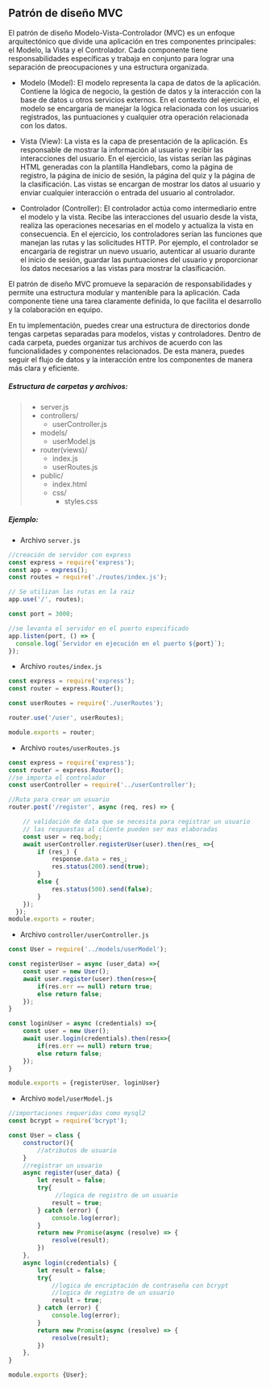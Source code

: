 ## Patrón de diseño MVC
El patrón de diseño Modelo-Vista-Controlador (MVC) es un enfoque arquitectónico que divide una aplicación en tres componentes principales: el Modelo, la Vista y el Controlador. Cada componente tiene responsabilidades específicas y trabaja en conjunto para lograr una separación de preocupaciones y una estructura organizada.

- Modelo (Model): El modelo representa la capa de datos de la aplicación. Contiene la lógica de negocio, la gestión de datos y la interacción con la base de datos u otros servicios externos. En el contexto del ejercicio, el modelo se encargaría de manejar la lógica relacionada con los usuarios registrados, las puntuaciones y cualquier otra operación relacionada con los datos.

- Vista (View): La vista es la capa de presentación de la aplicación. Es responsable de mostrar la información al usuario y recibir las interacciones del usuario. En el ejercicio, las vistas serían las páginas HTML generadas con la plantilla Handlebars, como la página de registro, la página de inicio de sesión, la página del quiz y la página de la clasificación. Las vistas se encargan de mostrar los datos al usuario y enviar cualquier interacción o entrada del usuario al controlador.

- Controlador (Controller): El controlador actúa como intermediario entre el modelo y la vista. Recibe las interacciones del usuario desde la vista, realiza las operaciones necesarias en el modelo y actualiza la vista en consecuencia. En el ejercicio, los controladores serían las funciones que manejan las rutas y las solicitudes HTTP. Por ejemplo, el controlador se encargaría de registrar un nuevo usuario, autenticar al usuario durante el inicio de sesión, guardar las puntuaciones del usuario y proporcionar los datos necesarios a las vistas para mostrar la clasificación.

El patrón de diseño MVC promueve la separación de responsabilidades y permite una estructura modular y mantenible para la aplicación. Cada componente tiene una tarea claramente definida, lo que facilita el desarrollo y la colaboración en equipo.

En tu implementación, puedes crear una estructura de directorios donde tengas carpetas separadas para modelos, vistas y controladores. Dentro de cada carpeta, puedes organizar tus archivos de acuerdo con las funcionalidades y componentes relacionados. De esta manera, puedes seguir el flujo de datos y la interacción entre los componentes de manera más clara y eficiente.

##### Estructura de carpetas y archivos:

>- server.js
>- controllers/
>   - userController.js
>- models/
>   - userModel.js
>- router(views)/
>   - index.js
>   - userRoutes.js
>- public/
>   - index.html
>   - css/
>       - styles.css

##### Ejemplo:

- Archivo `server.js`
```js
//creación de servidor con express
const express = require('express');
const app = express();
const routes = require('./routes/index.js');

// Se utilizan las rutas en la raiz
app.use('/', routes);

const port = 3000;

//se levanta el servidor en el puerto especificado
app.listen(port, () => {
  console.log(`Servidor en ejecución en el puerto ${port}`);
});
```
- Archivo `routes/index.js`
```js
const express = require('express');
const router = express.Router();

const userRoutes = require('./userRoutes');

router.use('/user', userRoutes);

module.exports = router;
```

- Archivo `routes/userRoutes.js`
```js
const express = require('express');
const router = express.Router();
//se importa el controlador
const userController = require('../userController');

//Ruta para crear un usuario
router.post('/register', async (req, res) => {

    // validación de data que se necesita para registrar un usuario
    // las respuestas al cliente pueden ser mas elaboradas
    const user = req.body;
    await userController.registerUser(user).then(res_ =>{
        if (res_) {
            response.data = res_;  
            res.status(200).send(true);
        } 
        else {
            res.status(500).send(false);
        } 
    });
  });
module.exports = router;
```

- Archivo `controller/userController.js`

```js
const User = require('../models/userModel');

const registerUser = async (user_data) =>{
    const user = new User();
    await user.register(user).then(res=>{
        if(res.err == null) return true;
        else return false;
    });
}

const loginUser = async (credentials) =>{
    const user = new User();
    await user.login(credentials).then(res=>{
        if(res.err == null) return true;
        else return false;
    });
}

module.exports = {registerUser, loginUser}

```

- Archivo `model/userModel.js`

```js
//importaciones requeridas como mysql2
const bcrypt = require('bcrypt');

const User = class {
    constructor(){
        //atributos de usuario
    }
    //registrar un usuario
    async register(user_data) {
        let result = false;
        try{
             //logica de registro de un usuario
            result = true;
        } catch (error) {
            console.log(error);
        } 
        return new Promise(async (resolve) => {
            resolve(result);
        })
    },
    async login(credentials) {
        let result = false;
        try{
            //logica de encriptación de contraseña con bcrypt
            //logica de registro de un usuario  
            result = true;
        } catch (error) {
            console.log(error);
        } 
        return new Promise(async (resolve) => {
            resolve(result);
        })
    },
}

module.exports {User};
```
